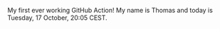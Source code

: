 My first ever working GitHub Action!
My name is Thomas and today is Tuesday, 17 October, 20:05 CEST. 
